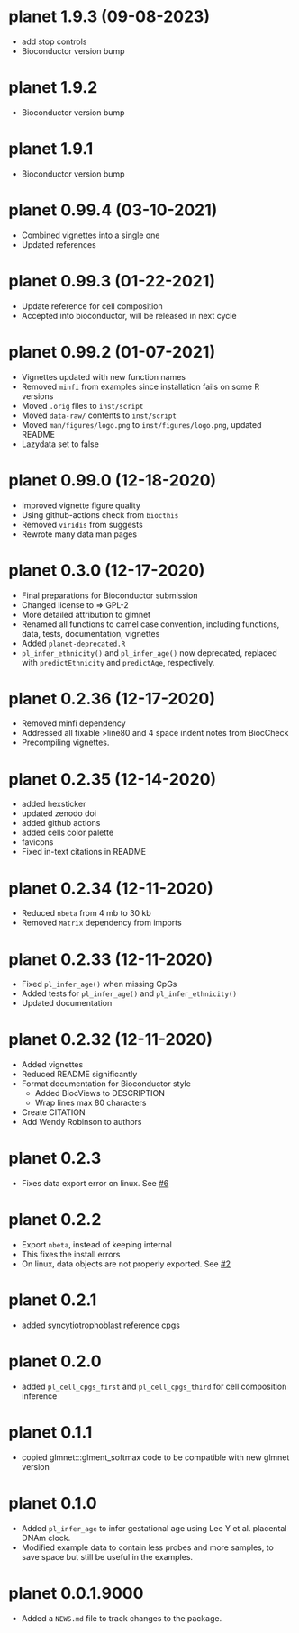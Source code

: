 # planet 1.9.3 (09-08-2023)

* add stop controls
* Bioconductor version bump

# planet 1.9.2

* Bioconductor version bump

# planet 1.9.1

* Bioconductor version bump

# planet 0.99.4 (03-10-2021)

* Combined vignettes into a single one
* Updated references

# planet 0.99.3 (01-22-2021)

* Update reference for cell composition
* Accepted into bioconductor, will be released in next cycle

# planet 0.99.2 (01-07-2021)

* Vignettes updated with new function names
* Removed `minfi` from examples since installation fails on some R versions
* Moved `.orig` files to `inst/script`
* Moved `data-raw/` contents to `inst/script` 
* Moved `man/figures/logo.png` to `inst/figures/logo.png`, updated README
* Lazydata set to false

# planet 0.99.0 (12-18-2020)

* Improved vignette figure quality
* Using github-actions check from `biocthis`
* Removed `viridis` from suggests
* Rewrote many data man pages

# planet 0.3.0 (12-17-2020)

* Final preparations for Bioconductor submission
* Changed license to => GPL-2
* More detailed attribution to glmnet
* Renamed all functions to camel case convention, including functions, data, 
tests, documentation, vignettes
* Added `planet-deprecated.R`
* `pl_infer_ethnicity()` and `pl_infer_age()` now deprecated, replaced with
`predictEthnicity` and `predictAge`, respectively.

# planet 0.2.36 (12-17-2020)

* Removed minfi dependency
* Addressed all fixable >line80 and 4 space indent notes from BiocCheck
* Precompiling vignettes.

# planet 0.2.35 (12-14-2020)

* added hexsticker
* updated zenodo doi
* added github actions
* added cells color palette
* favicons
* Fixed in-text citations in README

# planet 0.2.34 (12-11-2020)

* Reduced `nbeta` from 4 mb to 30 kb
* Removed `Matrix` dependency from imports

# planet 0.2.33 (12-11-2020)

* Fixed `pl_infer_age()` when missing CpGs
* Added tests for `pl_infer_age()` and `pl_infer_ethnicity()`
* Updated documentation

# planet 0.2.32 (12-11-2020)

* Added vignettes
* Reduced README significantly
* Format documentation for Bioconductor style
  * Added BiocViews to DESCRIPTION
  * Wrap lines max 80 characters
* Create CITATION
* Add Wendy Robinson to authors

# planet 0.2.3

* Fixes data export error on linux. See [#6](https://github.com/wvictor14/planet/pull/6#issuecomment-740147118)


# planet 0.2.2

* Export `nbeta`, instead of keeping internal
* This fixes the install errors
* On linux, data objects are not properly exported. See [#2](https://github.com/wvictor14/planet/issues/2)

# planet 0.2.1

* added syncytiotrophoblast reference cpgs

# planet 0.2.0

* added `pl_cell_cpgs_first` and `pl_cell_cpgs_third` for cell composition 
  inference

# planet 0.1.1

* copied glmnet:::glment_softmax code to be compatible with new glmnet version

# planet 0.1.0

* Added `pl_infer_age` to infer gestational age using Lee Y et al. placental DNAm clock.
* Modified example data to contain less probes and more samples, to save space but still be useful 
in the examples. 

# planet 0.0.1.9000

* Added a `NEWS.md` file to track changes to the package.
